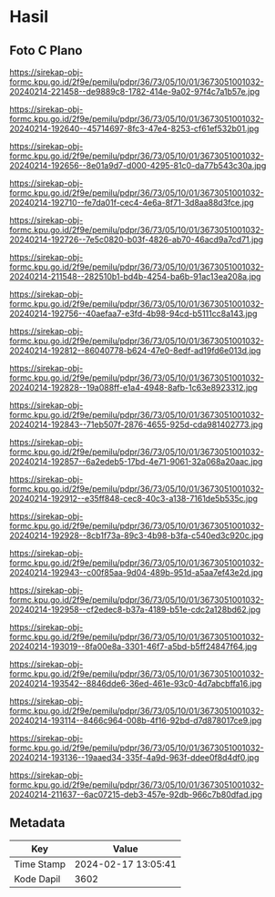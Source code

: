 # Hasil

## Foto C Plano

https://sirekap-obj-formc.kpu.go.id/2f9e/pemilu/pdpr/36/73/05/10/01/3673051001032-20240214-221458--de9889c8-1782-414e-9a02-97f4c7a1b57e.jpg

https://sirekap-obj-formc.kpu.go.id/2f9e/pemilu/pdpr/36/73/05/10/01/3673051001032-20240214-192640--45714697-8fc3-47e4-8253-cf61ef532b01.jpg

https://sirekap-obj-formc.kpu.go.id/2f9e/pemilu/pdpr/36/73/05/10/01/3673051001032-20240214-192656--8e01a9d7-d000-4295-81c0-da77b543c30a.jpg

https://sirekap-obj-formc.kpu.go.id/2f9e/pemilu/pdpr/36/73/05/10/01/3673051001032-20240214-192710--fe7da01f-cec4-4e6a-8f71-3d8aa88d3fce.jpg

https://sirekap-obj-formc.kpu.go.id/2f9e/pemilu/pdpr/36/73/05/10/01/3673051001032-20240214-192726--7e5c0820-b03f-4826-ab70-46acd9a7cd71.jpg

https://sirekap-obj-formc.kpu.go.id/2f9e/pemilu/pdpr/36/73/05/10/01/3673051001032-20240214-211548--282510b1-bd4b-4254-ba6b-91ac13ea208a.jpg

https://sirekap-obj-formc.kpu.go.id/2f9e/pemilu/pdpr/36/73/05/10/01/3673051001032-20240214-192756--40aefaa7-e3fd-4b98-94cd-b5111cc8a143.jpg

https://sirekap-obj-formc.kpu.go.id/2f9e/pemilu/pdpr/36/73/05/10/01/3673051001032-20240214-192812--86040778-b624-47e0-8edf-ad19fd6e013d.jpg

https://sirekap-obj-formc.kpu.go.id/2f9e/pemilu/pdpr/36/73/05/10/01/3673051001032-20240214-192828--19a088ff-e1a4-4948-8afb-1c63e8923312.jpg

https://sirekap-obj-formc.kpu.go.id/2f9e/pemilu/pdpr/36/73/05/10/01/3673051001032-20240214-192843--71eb507f-2876-4655-925d-cda981402773.jpg

https://sirekap-obj-formc.kpu.go.id/2f9e/pemilu/pdpr/36/73/05/10/01/3673051001032-20240214-192857--6a2edeb5-17bd-4e71-9061-32a068a20aac.jpg

https://sirekap-obj-formc.kpu.go.id/2f9e/pemilu/pdpr/36/73/05/10/01/3673051001032-20240214-192912--e35ff848-cec8-40c3-a138-7161de5b535c.jpg

https://sirekap-obj-formc.kpu.go.id/2f9e/pemilu/pdpr/36/73/05/10/01/3673051001032-20240214-192928--8cb1f73a-89c3-4b98-b3fa-c540ed3c920c.jpg

https://sirekap-obj-formc.kpu.go.id/2f9e/pemilu/pdpr/36/73/05/10/01/3673051001032-20240214-192943--c00f85aa-9d04-489b-951d-a5aa7ef43e2d.jpg

https://sirekap-obj-formc.kpu.go.id/2f9e/pemilu/pdpr/36/73/05/10/01/3673051001032-20240214-192958--cf2edec8-b37a-4189-b51e-cdc2a128bd62.jpg

https://sirekap-obj-formc.kpu.go.id/2f9e/pemilu/pdpr/36/73/05/10/01/3673051001032-20240214-193019--8fa00e8a-3301-46f7-a5bd-b5ff24847f64.jpg

https://sirekap-obj-formc.kpu.go.id/2f9e/pemilu/pdpr/36/73/05/10/01/3673051001032-20240214-193542--8846dde6-36ed-461e-93c0-4d7abcbffa16.jpg

https://sirekap-obj-formc.kpu.go.id/2f9e/pemilu/pdpr/36/73/05/10/01/3673051001032-20240214-193114--8466c964-008b-4f16-92bd-d7d878017ce9.jpg

https://sirekap-obj-formc.kpu.go.id/2f9e/pemilu/pdpr/36/73/05/10/01/3673051001032-20240214-193136--19aaed34-335f-4a9d-963f-ddee0f8d4df0.jpg

https://sirekap-obj-formc.kpu.go.id/2f9e/pemilu/pdpr/36/73/05/10/01/3673051001032-20240214-211637--6ac07215-deb3-457e-92db-966c7b80dfad.jpg


## Metadata

| Key        | Value               |
| ---------- | ------------------- |
| Time Stamp | 2024-02-17 13:05:41 |
| Kode Dapil | 3602                |



